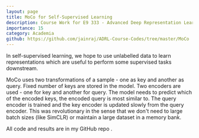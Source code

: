 ```yaml
---
layout: page
title: MoCo for Self-Supervised Learning
description: Course Work for E9 333 - Advanced Deep Representation Learning @ IISc (Aug - Dec 2022)
importance: 15
category: Academia
github: https://github.com/jainraj/ADRL-Course-Codes/tree/master/MoCo
---
```


In self-supervised learning, we hope to use unlabelled data to learn representations which are useful to perform 
some supervised tasks downstream. 

MoCo uses two transformations of a sample - one as key and another as query. Fixed number of keys are stored in the 
model. Two encoders are used - one for key and another for query. The model needs to predict which of the encoded keys, 
the encoded query is most similar to. The query encoder is trained and the key encoder is updated slowly from the query 
encoder. This was revolutionary in the sense that we don't need to large batch sizes (like SimCLR) or maintain a large 
dataset in a memory bank. 

All code and results are in my GitHub repo <a href="https://github.com/jainraj/ADRL-Course-Codes/tree/master/MoCo">
<i class="fab fa-github gh-icon"></i></a>.
